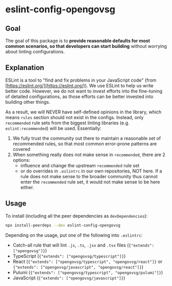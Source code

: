 # eslint-config-opengovsg

## Goal

The goal of this package is to **provide reasonable defaults for most common scenarios, so that developers can start building** without worrying about linting configurations.

## Explanation

ESLint is a tool to "find and fix problems in your JavaScript code" (from [https://eslint.org/](https://eslint.org/)). We use ESLint to help us write better code. However, we do not want to invest efforts into the fine-tuning of detailed configurations, as those efforts can be better invested into building other things.

As a result, we will NEVER have self-defined opinions in the library, which means `rules` section should not exist in the configs. Instead, only `recommended` rule sets from the biggest linting libraries (e.g. `eslint:recommended`) will be used. Essentially:

1. We fully trust the community out there to maintain a reasonable set of recommended rules, so that most common error-prone patterns are covered
1. When something really does not make sense in `recommended`, there are 2 options:
   - influence and change the upstream `recommended` rule set
   - or do overrides in `.eslintrc` in our own repositories, NOT here. If a rule does not make sense to the broader community thus cannot enter the `recommended` rule set, it would not make sense to be here either.

## Usage

To install (including all the peer dependencies as `devDependencies`):

```sh
npx install-peerdeps --dev eslint-config-opengovsg
```

Depending on the usage, put one of the following into `.eslintrc`:

- Catch-all rule that will lint `.js`, `.ts`, `.jsx` and `.tsx` files (`{"extends": ["opengovsg"]}`)
- TypeScript (`{"extends": ["opengovsg/typescript"]}`)
- React (`{"extends": ["opengovsg/typescript", "opengovsg/react"]}` or `{"extends": ["opengovsg/javascript", "opengovsg/react"]}`)
- Pulumi (`{"extends": ["opengovsg/typescript", "opengovsg/pulumi"]}`)
- JavaScript (`{"extends": ["opengovsg/javascript"]}`)
